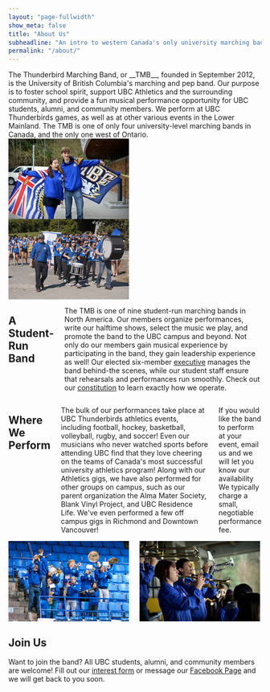 ```yaml
---
layout: "page-fullwidth"
show_meta: false
title: "About Us"
subheadline: "An intro to western Canada's only university marching band."
permalink: "/about/"
---
```

<div class="row">
<div class="small-12 medium-8 large-8 columns" markdown="1">
The Thunderbird Marching Band, or __TMB__, founded in September 2012, is the University of British Columbia's marching and pep band. Our purpose is to foster school spirit, support UBC Athletics and the surrounding community, and provide a fun musical performance opportunity for UBC students, alumni, and community members. We perform at UBC Thunderbirds games, as well as at other various events in the Lower Mainland. The TMB is one of only four university-level marching bands in Canada, and the only one west of Ontario.
</div>
<div class="small-12 medium-4 large-4 columns">
<img src="/images/about_1.jpg">
</div>
</div>
<div class="row">
<div class="small-12 medium-4 large-4 columns">
<img class="h2img" src="/images/about_2.jpg">
</div>
<div class="small-12 medium-8 large-8 columns" markdown="1">

## A Student-Run Band
The TMB is one of nine student-run marching bands in North America. Our members organize performances, write our halftime shows, select the music we play, and promote the band to the UBC campus and beyond. Not only do our members gain musical experience by participating in the band, they gain leadership experience as well! Our elected six-member [executive](/about/executive/) manages the band behind-the scenes, while our student staff ensure that rehearsals and performances run smoothly. Check out our [constitution](https://docs.google.com/viewer?a=v&pid=sites&srcid=ZGVmYXVsdGRvbWFpbnx0aHVuZGVyYmlyZG1hcmNoaW5nYmFuZHxneDo1NzE1MDYxMWY5NjhhMDky) to learn exactly how we operate.
</div>
</div>

<div class="row">
<div class="small-12 medium-8 large-8 columns" markdown="1">

## Where We Perform
The bulk of our performances take place at UBC Thunderbirds athletics events, including football, hockey, basketball, volleyball, rugby, and soccer! Even our musicians who never watched sports before attending UBC find that they love cheering on the teams of Canada's most successful university athletics program! Along with our Athletics gigs, we have also performed for other groups on campus, such as our parent organization the Alma Mater Society, Blank Vinyl Project, and UBC Residence Life. We've even performed a few off campus gigs in Richmond and Downtown Vancouver!


If you would like the band to perform at your event, email us and we will let you know our availability We typically charge a small, negotiable performance fee.
</div>
<div class="small-12 medium-4 large-4 columns">
<img class="h2img" src="/images/about_3.jpg">
<img class="h2img" src="/images/about_3a.jpg">
</div>
</div>

## Join Us
Want to join the band? All UBC students, alumni, and community members are welcome! Fill out our [interest form](/join/) or message our [Facebook Page](https://www.facebook.com/ThunderbirdMB/) and we will get back to you soon.
